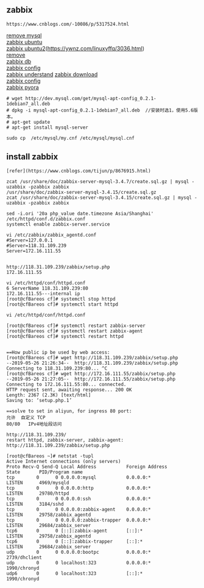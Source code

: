 ## zabbix
```
https://www.cnblogs.com/-10086/p/5317524.html

```
[remove mysql](https://liyonghui160com.iteye.com/blog/2175693)  
[zabbix ubuntu](https://www.cnblogs.com/-10086/p/5317524.html)  
[zabbix ubuntu2](https://tecadmin.net/install-zabbix-on-ubuntu/)(https://ywnz.com/linuxyffq/3036.html)  
[remove ](https://www.cnblogs.com/nuomin/p/8023619.html)  
[zabbix db](https://www.cnblogs.com/irockcode/p/6796769.html)  
[zabbix config](https://blog.csdn.net/fishmai/article/details/51849818)  
[zabbix understand](https://hackernoon.com/understanding-zabbix-f2a83eeb1221) 
[zabbix download](https://www.zabbix.com/download?zabbix=4.2&os_distribution=ubuntu&os_version=16.04_xenial&db=mysql)  
[zabbix config](https://www.whatled.com/post-1940.html)  
[zabbix pyora](http://bicofino.io/blog/2013/12/09/monitoring-oracle-with-zabbix/)  


```
# wget http://dev.mysql.com/get/mysql-apt-config_0.2.1-1debian7_all.deb
# dpkg -i mysql-apt-config_0.2.1-1debian7_all.deb  //安装时选1，使用5.6版本。
# apt-get update
# apt-get install mysql-server

sudo cp  /etc/mysql/my.cnf /etc/mysql/mysql.cnf

```
## install zabbix
```
[refer](https://www.cnblogs.com/tijun/p/8676915.html)

zcat /usr/share/doc/zabbix-server-mysql-3.4.7/create.sql.gz | mysql -uzabbix -pzabbix zabbix
/usr/share/doc/zabbix-server-mysql-3.4.15/create.sql.gz
zcat /usr/share/doc/zabbix-server-mysql-3.4.15/create.sql.gz | mysql -uzabbix -pzabbix zabbix

sed -i.ori '20a php_value date.timezone Asia/Shanghai' /etc/httpd/conf.d/zabbix.conf
systemctl enable zabbix-server.service

vi /etc/zabbix/zabbix_agentd.conf
#Server=127.0.0.1
#Server=118.31.109.239
Server=172.16.111.55


http://118.31.109.239/zabbix/setup.php
172.16.111.55

vi /etc/httpd/conf/httpd.conf
6 ServerName 118.31.109.239:80
172.16.111.55---internal ip
[root@cfBareos cf]# systemctl stop httpd
[root@cfBareos cf]# systemctl start httpd

vi /etc/httpd/conf/httpd.conf 

[root@cfBareos cf]# systemctl restart zabbix-server
[root@cfBareos cf]# systemctl restart zabbix-agent
[root@cfBareos cf]# systemctl restart httpd


==How public ip be used by web access:
[root@cfBareos cf]# wget http://118.31.109.239/zabbix/setup.php
--2019-05-26 21:26:34--  http://118.31.109.239/zabbix/setup.php
Connecting to 118.31.109.239:80... ^C
[root@cfBareos cf]# wget http://172.16.111.55/zabbix/setup.php
--2019-05-26 21:27:05--  http://172.16.111.55/zabbix/setup.php
Connecting to 172.16.111.55:80... connected.
HTTP request sent, awaiting response... 200 OK
Length: 2367 (2.3K) [text/html]
Saving to: ‘setup.php.1’

==solve to set in aliyun, for ingress 80 port:
允许	自定义 TCP	
80/80	IPv4地址段访问

http://118.31.109.239/
restart httpd, zabbix-server, zabbix-agent:
http://118.31.109.239/zabbix/setup.php

[root@cfBareos ~]# netstat -tupl
Active Internet connections (only servers)
Proto Recv-Q Send-Q Local Address           Foreign Address         State       PID/Program name    
tcp        0      0 0.0.0.0:mysql           0.0.0.0:*               LISTEN      4969/mysqld         
tcp        0      0 0.0.0.0:http            0.0.0.0:*               LISTEN      29780/httpd         
tcp        0      0 0.0.0.0:ssh             0.0.0.0:*               LISTEN      3184/sshd           
tcp        0      0 0.0.0.0:zabbix-agent    0.0.0.0:*               LISTEN      29758/zabbix_agentd 
tcp        0      0 0.0.0.0:zabbix-trapper  0.0.0.0:*               LISTEN      29684/zabbix_server 
tcp6       0      0 [::]:zabbix-agent       [::]:*                  LISTEN      29758/zabbix_agentd 
tcp6       0      0 [::]:zabbix-trapper     [::]:*                  LISTEN      29684/zabbix_server 
udp        0      0 0.0.0.0:bootpc          0.0.0.0:*                           2739/dhclient       
udp        0      0 localhost:323           0.0.0.0:*                           1990/chronyd        
udp6       0      0 localhost:323           [::]:*                              1990/chronyd  

```
